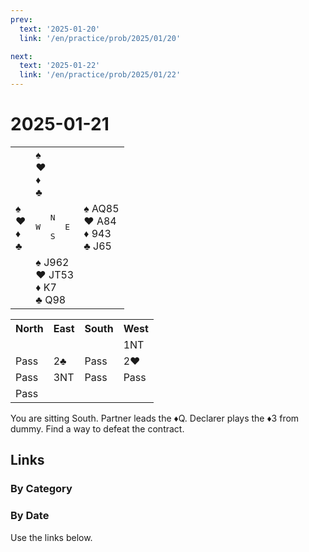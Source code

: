 ```yaml
---
prev:
  text: '2025-01-20'
  link: '/en/practice/prob/2025/01/20'

next:
  text: '2025-01-22'
  link: '/en/practice/prob/2025/01/22'
---
```


# 2025-01-21

<table class="deal">
	<tr>
		<td></td>
		<td>♠ <br>♥ <br>♦ <br>♣ </td>
		<td></td>
	</tr>
	<tr>
		<td>♠ <br>♥ <br>♦ <br>♣ </td>
		<td><pre>   N<br>W     E<br>   S</pre></td>
		<td>♠ AQ85<br>♥ A84<br>♦ 943<br>♣ J65</td>
	</tr>
	<tr>
		<td></td>
		<td>♠ J962<br>♥ JT53<br>♦ K7<br>♣ Q98</td>
		<td></td>
	</tr>
</table>

<table class="auction">
	<tr>
		<th>North</th>
		<th>East</th>
		<th>South</th>
		<th>West</th>
	</tr>
	<tr>
		<td></td>
		<td></td>
		<td></td>
		<td>1NT</td>
	</tr>
	<tr>
		<td>Pass</td>
		<td>2♣</td>
		<td>Pass</td>
		<td>2♥</td>
	</tr>
	<tr>
		<td>Pass</td>
		<td>3NT</td>
		<td>Pass</td>
		<td>Pass</td>
	</tr>
	<tr>
		<td>Pass</td>
		<td></td>
		<td></td>
		<td></td>
	</tr>
</table>

You are sitting South. Partner leads the ♦Q. Declarer plays the ♦3 from dummy. Find a way to defeat the contract.

## Links

[<Badge type="tip" text="Check Solution"/>](/en/learning/prob/2025/01/21)

### By Category

[<Badge type="tip" text="<--"/>](/en/practice/prob/2025/01/14)
[<Badge type="tip" text="Calendar"/>](/en/practice/calendar/2025/01)
[<Badge type="tip" text="-->"/>](/en/practice/prob/2025/01/28)

### By Date

Use the links below.